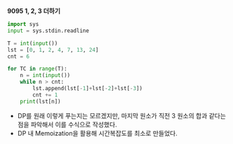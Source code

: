 __9095 1, 2, 3 더하기__

```python
import sys
input = sys.stdin.readline

T = int(input())
lst = [0, 1, 2, 4, 7, 13, 24]
cnt = 6

for TC in range(T):
    n = int(input())
    while n > cnt:
        lst.append(lst[-1]+lst[-2]+lst[-3])
        cnt += 1
    print(lst[n])
```

- DP를 원래 이렇게 푸는지는 모르겠지만, 마지막 원소가 직전 3 원소의 합과 같다는 점을 파악해서 이를 수식으로 작성했다.
- DP 내 Memoization을 활용해 시간복잡도를 최소로 만들었다.